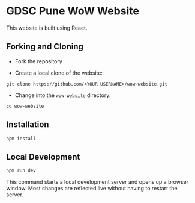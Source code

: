 # GDSC Pune WoW Website

This website is built using React.

## Forking and Cloning

* Fork the repository

* Create a local clone of the website:

```
git clone https://github.com/<YOUR USERNAME>/wow-website.git
```

* Change into the `wow-website` directory:

```
cd wow-website
```

## Installation

```
npm install
```

## Local Development

```
npm run dev
```
This command starts a local development server and opens up a browser window. Most changes are reflected live without having to restart the server.